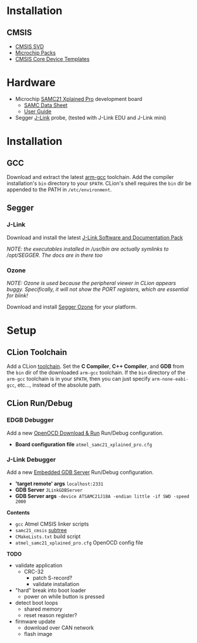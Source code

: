 # Installation

## CMSIS

* [CMSIS SVD](https://arm-software.github.io/CMSIS_5/SVD/html/index.html)
* [Microchip Packs](http://packs.download.atmel.com/)
* [CMSIS Core Device Templates](https://arm-software.github.io/CMSIS_5/Core/html/templates_pg.html)

# Hardware

* Microchip [SAMC21 Xplained Pro](https://www.microchip.com/DevelopmentTools/ProductDetails/ATSAMD21-XPRO) development board
    * [SAMC Data Sheet](http://ww1.microchip.com/downloads/en/DeviceDoc/SAMC20_C21_Family_Data_Sheet_DS60001479D.pdf)
    * [User Guide](http://ww1.microchip.com/downloads/en/DeviceDoc/Atmel-42460-SAM-C21-Xplained-Pro_User-Guide.pdf)
* Segger [J-Link](https://www.segger.com/products/debug-probes/j-link/) probe, (tested with J-Link EDU and J-Link mini)

# Installation

## GCC

Download and extract the latest [arm-gcc](https://developer.arm.com/tools-and-software/open-source-software/developer-tools/gnu-toolchain/gnu-rm/downloads) toolchain.
Add the compiler installation's `bin` directory to your `$PATH`.
CLion's shell requires the `bin` dir be appended to the PATH in `/etc/environment`.

## Segger

### J-Link

Download and install the latest [J-Link Software and Documentation Pack](https://www.segger.com/downloads/jlink)

_NOTE: the executables installed in /usr/bin are actually symlinks to /opt/SEGGER. The docs are in there too_

### Ozone

_NOTE: Ozone is used because the peripheral viewer in CLion appears buggy. Specifically, it will not show the PORT registers, which are essential for blink!_

Download and install [Segger Ozone](https://www.segger.com/downloads/jlink#Ozone) for your platform.

# Setup

## CLion Toolchain

Add a CLion [toolchain](https://www.jetbrains.com/help/clion/toolchains.html).
Set the **C Compiler**, **C++ Compiler**, and **GDB** from the `bin` dir of the downloaded `arm-gcc` toolchain.
If the `bin` directory of the `arm-gcc` toolchain is in your `$PATH`, then you can just specify `arm-none-eabi-gcc`, etc...,
instead of the absolute path.

## CLion Run/Debug

### EDGB Debugger

Add a new [OpenOCD Download & Run](https://www.jetbrains.com/help/clion/openocd-support.html) Run/Debug configuration.

* **Board configuration file** `atmel_samc21_xplained_pro.cfg`

### J-Link Debugger

Add a new [Embedded GDB Server](https://www.jetbrains.com/help/clion/embedded-gdb-server.html) Run/Debug configuration.

* **'target remote' args** `localhost:2331`
* **GDB Server** `JLinkGDBServer`
* **GDB Server args** `-device ATSAMC21J18A -endian little -if SWD -speed 2000`

**Contents**

* `gcc` Atmel CMSIS linker scripts
* `samc21_cmsis` [subtree](https://github.com/benjaminjnoack/samc21_cmsis)
* `CMakeLists.txt` build script
* `atmel_samc21_xplained_pro.cfg` OpenOCD config file

**TODO**

* validate application
    * CRC-32
        * patch S-record?
        * validate installation
* "hard" break into boot loader
    * power on while button is pressed
* detect boot loops
    * shared memory
    * reset reason register?
* firmware update
    * download over CAN network
    * flash image